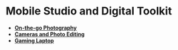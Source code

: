# Mobile Studio and Digital Toolkit

* [**On-the-go Photography**](on-the-go-photography.md)
* [**Cameras and Photo Editing**](cameras-and-photo-editing.md)
* [**Gaming Laptop**](gaming-laptop.md)

